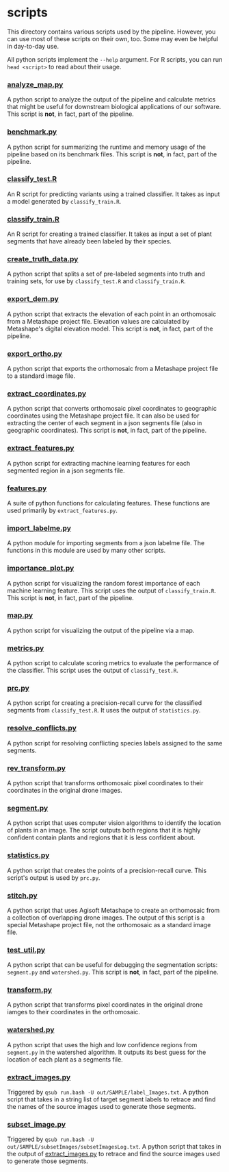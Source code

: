 # scripts
This directory contains various scripts used by the pipeline.
However, you can use most of these scripts on their own, too. Some may even be helpful in day-to-day use.

All python scripts implement the `--help` argument. For R scripts, you can run `head <script>` to read about their usage.

### [analyze_map.py](analyze_map.py)
A python script to analyze the output of the pipeline and calculate metrics that might be useful for downstream biological applications of our software. This script is __not__, in fact, part of the pipeline.

### [benchmark.py](benchmark.py)
A python script for summarizing the runtime and memory usage of the pipeline based on its benchmark files. This script is __not__, in fact, part of the pipeline.

### [classify_test.R](classify_test.R)
An R script for predicting variants using a trained classifier. It takes as input a model generated by `classify_train.R`.

### [classify_train.R](classify_train.R)
An R script for creating a trained classifier. It takes as input a set of plant segments that have already been labeled by their species.

### [create_truth_data.py](create_truth_data.py)
A python script that splits a set of pre-labeled segments into truth and training sets, for use by `classify_test.R` and `classify_train.R`.

### [export_dem.py](export_dem.py)
A python script that extracts the elevation of each point in an orthomosaic from a Metashape project file. Elevation values are calculated by Metashape's digital elevation model. This script is __not__, in fact, part of the pipeline.

### [export_ortho.py](export_ortho.py)
A python script that exports the orthomosaic from a Metashape project file to a standard image file.

### [extract_coordinates.py](extract_coordinates.py)
A python script that converts orthomosaic pixel coordinates to geographic coordinates using the Metashape project file. It can also be used for extracting the center of each segment in a json segments file (also in geographic coordinates). This script is __not__, in fact, part of the pipeline.

### [extract_features.py](extract_features.py)
A python script for extracting machine learning features for each segmented region in a json segments file.

### [features.py](features.py)
A suite of python functions for calculating features. These functions are used primarily by `extract_features.py`.

### [import_labelme.py](import_labelme.py)
A python module for importing segments from a json labelme file. The functions in this module are used by many other scripts.

### [importance_plot.py](importance_plot.py)
A python script for visualizing the random forest importance of each machine learning feature. This script uses the output of `classify_train.R`. This script is __not__, in fact, part of the pipeline.

### [map.py](map.py)
A python script for visualizing the output of the pipeline via a map.

### [metrics.py](metrics.py)
A python script to calculate scoring metrics to evaluate the performance of the classifier. This script uses the output of `classify_test.R`.

### [prc.py](prc.py)
A python script for creating a precision-recall curve for the classified segments from `classify_test.R`. It uses the output of `statistics.py`.

### [resolve_conflicts.py](resolve_conflicts.py)
A python script for resolving conflicting species labels assigned to the same segments.

### [rev_transform.py](rev_transform.py)
A python script that transforms orthomosaic pixel coordinates to their coordinates in the original drone images.

### [segment.py](segment.py)
A python script that uses computer vision algorithms to identify the location of plants in an image. The script outputs both regions that it is highly confident contain plants and regions that it is less confident about.

### [statistics.py](statistics.py)
A python script that creates the points of a precision-recall curve. This script's output is used by `prc.py`.

### [stitch.py](stitch.py)
A python script that uses Agisoft Metashape to create an orthomosaic from a collection of overlapping drone images. The output of this script is a special Metashape project file, not the orthomosaic as a standard image file.

### [test_util.py](test_util.py)
A python script that can be useful for debugging the segmentation scripts: `segment.py` and `watershed.py`. This script is __not__, in fact, part of the pipeline.

### [transform.py](transform.py)
A python script that transforms pixel coordinates in the original drone iamges to their coordinates in the orthomosaic.

### [watershed.py](watershed.py)
A python script that uses the high and low confidence regions from `segment.py` in the watershed algorithm. It outputs its best guess for the location of each plant as a segments file.

### [extract_images.py](extract_images.py)
Triggered by `qsub run.bash -U out/SAMPLE/label_Images.txt`. A python script that takes in a string list of target segment labels to retrace and find the names of the source images used to generate those segments.

### [subset_image.py](extract_images.py)
Triggered by `qsub run.bash -U out/SAMPLE/subsetImages/subsetImagesLog.txt`. A python script that takes in the output of [extract_images.py](extract_images.py) to retrace and find the source images used to generate those segments.
